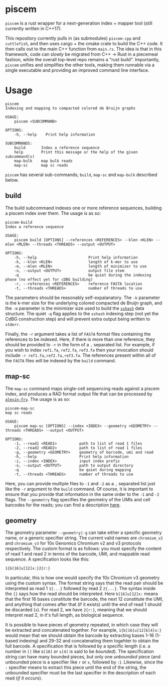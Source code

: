 # piscem

`piscem` is a rust wrapper for a next-generation index + mapper tool (still currently written in C++17).

This repository currently pulls in (as submodules) `piscem-cpp` and `cuttlefish`, and then uses cargo + the cmake crate to build the C++ code.  It then calls out to the main C++ function from `main.rs`.  The idea is that in this framework, code can slowly be migrated from C++ -> Rust in a piecemeal fashion, while the overall top-level repo remains a "rust build".  Importantly, `piscem` unifies and simplifies the other tools, making them runnable via a single executable and providing an improved command line interface.

Usage
=====

```
piscem
Indexing and mapping to compacted colored de Bruijn graphs

USAGE:
    piscem <SUBCOMMAND>

OPTIONS:
    -h, --help    Print help information

SUBCOMMANDS:
    build       Index a reference sequence
    help        Print this message or the help of the given subcommand(s)
    map-bulk    map bulk reads
    map-sc      map sc reads
```

`piscem` has several sub-commands; `build`, `map-sc` and `map-bulk` described below.

build
-----

The build subcommand indexes one or more reference sequences, building a piscem index over them.  The usage is as so:

```
piscem-build
Index a reference sequence

USAGE:
    piscem build [OPTIONS] --references <REFERENCES> --klen <KLEN> --mlen <MLEN> --threads <THREADS> --output <OUTPUT>

OPTIONS:
    -h, --help                       Print help information
    -k, --klen <KLEN>                length of k-mer to use
    -m, --mlen <MLEN>                length of minimizer to use
    -o, --output <OUTPUT>            output file stem
    -q                               be quiet during the indexing phase (no effect yet for cDBG building)
    -r, --references <REFERENCES>    reference FASTA location
    -t, --threads <THREADS>          number of threads to use
```

The parameters should be reasonably self-expalanatory.  The `-k` parameter is the k-mer size for the underlying colored compacted de Bruijn graph, and the `-m` parameter is the minimizer size used to build the [`sshash`](https://github.com/jermp/sshash) data structure.  The quiet `-q` flag applies to the `sshash` indexing step (not yet the CdBG construction step) and will prevent extra output being written to `stderr`.

Finally, the `-r` argument takes a list of `FASTA` format files containing the references to be indexed.  Here, if there is more than one reference, they should be provided to `-r` in the form of a `,` separated list.  For example, if you wish to index `ref1.fa`, `ref2.fa`, `ref3.fa` then your invocation should include `-r ref1.fa,ref2.fa,ref3.fa`.  The references present within all of the `FASTA` files will be indexed by the `build` command.


map-sc
------

The `map-sc` command maps single-cell sequencing reads against a piscem index, and produces a RAD format output file that can be processed by [`alevin-fry`](https://github.com/COMBINE-lab/alevin-fry).  The usage is as so:

```
piscem-map-sc
map sc reads

USAGE:
    piscem map-sc [OPTIONS] --index <INDEX> --geometry <GEOMETRY> --threads <THREADS> --output <OUTPUT>

OPTIONS:
    -1, --read1 <READ1>          path to list of read 1 files
    -2, --read2 <READ2>          path to list of read 1 files
    -g, --geometry <GEOMETRY>    geometry of barcode, umi and read
    -h, --help                   Print help information
    -i, --index <INDEX>          input index prefix
    -o, --output <OUTPUT>        path to output directory
    -q                           be quiet during mapping
    -t, --threads <THREADS>      number of threads to use
```

Here, you can provide multiple files to `-1` and `-2` as a `,` separated list just like the `-r` argument to the `build` command. Of course, it is important to ensure that you provide that information in the same order to the `-1` and `-2` flags.  The `--geometry` flag specifies the geometry of the UMIs and cell barcodes for the reads; you can find a description [here](https://github.com/COMBINE-lab/piscem/main/README.md#geometry).



geometry
--------

The geometry parameter `--geometry|-g` can take either a specific geometry name, or a generic specifier string.  The current valid names are `chromium_v2` and `chromium_v3` for 10x Genomics Chromium v2 and v3 protocols respectively.  The custom format is as follows: you must specify the content of read 1 and read 2 in terms of the barcode, UMI, and mappable read sequence.  A specification looks like this:

```
1{b[16]u[12]x:}2{r:}
```

In particular, this is how one would specify the 10x Chromium v3 geometry using the custom syntax.  The format string says that the read pair should be interpreted as read 1 `1{...}` followed by read 2 `2{...}`.  The syntax inside the `{}` says how the read should be interpreted.  Here `b[16]u[12]x:` means that the first 16 bases constitute the barcode, the next 12 constitute the UMI, and anything that comes after that (if it exists) until the end of read 1 should be discarded (`x`).  For read 2, we have `2{r:}`, meaning that we should interpret read 2, in it's full length, as biological sequence.

It is possible to have pieces of geometry repeated, in which case they will be extracted and concatenated together.  For example, `1{b[16]u[12]b[4]x:}` would mean that we should obtain the barcode by extracting bases 1-16 (1-based indexing) and 29-32 and concatenating them togehter to obtain the full barcode.  A specification that is followed by a specific length (i.e. a number in `[]` like `b[10]` or `x[4]` is said to be *bounded*).  The specification string can have many bounded pieces, but only one *unbounded* piece (and unbounded piece is a specifier like `r` or `x`, followed by `:`).  Likewise, since the `:` specifier means to extract this piece until the end of the string, the unbounded specifier must be the last specifier in the description of each read (_if it occurs_).
